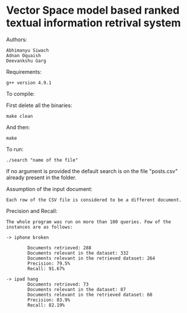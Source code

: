 # Vector Space model based ranked textual information retrival system


Authors:

	Abhimanyu Siwach
	Adnan Oquaish
	Deevankshu Garg


Requirements:

	g++ version 4.9.1


To compile:

First delete all the binaries:

	make clean

And then:

	make


To run:

	./search "name of the file"	

If no argument is provided the default search is on the file "posts.csv" already present in the folder. 


Assumption of the input document:

	Each row of the CSV file is considered to be a different document.


Precision and Recall:

	The whole program was run on more than 100 queries. Few of the instances are as follows:
	
	-> iphone broken

			Documents retrieved: 288
			Documents relevant in the dataset: 332
			Documents relevant in the retrieved dataset: 264 
			Precision: 79.5%
			Recall: 91.67%

	-> ipad hang
			Documents retrieved: 73
			Documents relevant in the dataset: 87
			Documents relevant in the retrieved dataset: 60 
			Precision: 83.9%
			Recall: 82.19%